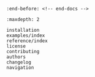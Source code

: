 ```{include} ../README.md
:end-before: <!-- end-docs -->
```

```{toctree}
:maxdepth: 2

installation
examples/index
reference/index
license
contributing
authors
changelog
navigation
```

<!-- notebooks/motivation -->
<!-- notebooks/usage_notebook -->
